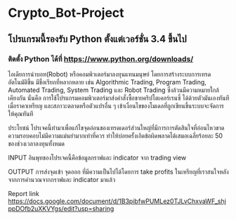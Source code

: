 ﻿# Crypto_Bot-Project

## โปรแกรมนี้รองรับ Python ตั้งแต่เวอร์ชั่น 3.4 ขึ้นไป
### ติดตั้ง Python ได้ที่ https://www.python.org/downloads/

ไอเดียการนำบอท(Robot) หรือคอมพิวเตอร์มาลงทุนแทนมนุษย์ โดยการสร้างระบบการเทรดอัตโนมัติขึ้น มีชื่อเรียกที่หลากหลาย เช่น Algorithmic Trading, Program Trading, Automated Trading, System Trading และ Robot Trading ซึ่งล้วนมีความหมายใกล้เคียงกัน นั่นคือ การใช้โปรแกรมคอมพิวเตอร์มาส่งคำสั่งซื้อขายคริปโตเคอร์เรนซี่ ได้ด้วยตัวมันเองทันที เมื่อราคาเหรียญ และสภาวะตลาดหรือตัวแปรอื่น ๆ เข้าเงื่อนไขของโมเดลที่ถูกเขียนขึ้นระบบจะจัดการให้คุณทันที

ประโยชน์
โปรเจคนี้ทำมาเพื่อแก้ไขจุดอ่อนของเทรดเดอร์ส่วนใหญ่ที่มีการการตัดสินใจที่อ่อนไหวขาดความรอบคอบไม่มีความแม่นยำมากเท่าที่ควร ทำให้บ่อยครั้งเกิดข้อผิดพลาดได้เสมอเฉลี่ยร้อยละ 50 ของช่วงเวลาลงทุนทั้งหมด

INPUT
อินพุทของโปรเจคนี้คือข้อมูลกราฟและ indicator จาก trading view

OUTPUT
การส่งจุดเข้า จุดออก ที่มีความเป็นไปได้โดยการ take profits ในเหรียญที่เราสนใจหลังจากการคำนวณจากกราฟและ indicator มาแล้ว

Report link https://docs.google.com/document/d/1B3pibfwPUMLez0TJLvChxvaWF_shjppDOfb2uXKVYgs/edit?usp=sharing
